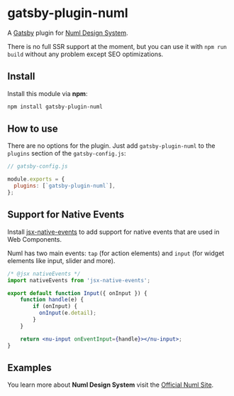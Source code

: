 # gatsby-plugin-numl

A [Gatsby](https://github.com/gatsbyjs/gatsby) plugin for [Numl Design System](https://github.com/tenphi/numl).

There is no full SSR support at the moment, but you can use it with `npm run build` without any problem except SEO optimizations. 

## Install
Install this module via **npm**:

```sh
npm install gatsby-plugin-numl
```

## How to use

There are no options for the plugin. Just add `gatsby-plugin-numl` to the `plugins` section of the `gatsby-config.js`:

```javascript
// gatsby-config.js

module.exports = {
  plugins: [`gatsby-plugin-numl`],
};
``` 

## Support for Native Events

Install [jsx-native-events](https://github.com/calebdwilliams/jsx-native-events) to add support for native events that are used in Web Components.

Numl has two main events: `tap` (for action elements) and `input` (for widget elements like input, slider and more).

```jsx
/* @jsx nativeEvents */
import nativeEvents from 'jsx-native-events';

export default function Input({ onInput }) {
    function handle(e) {
        if (onInput) {
          onInput(e.detail);
        }
    }

    return <nu-input onEventInput={handle}></nu-input>;
}
```

## Examples

You learn more about **Numl Design System** visit the [Official Numl Site](https://numl.design).
